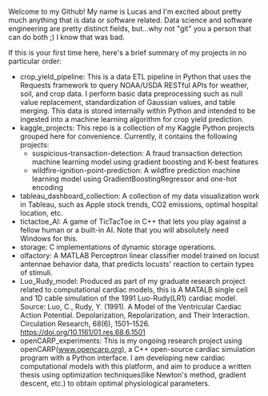 Welcome to my Github! My name is Lucas and I'm excited about pretty much anything that is data or software related. Data science and software engineering are pretty distinct fields, but...why not "git" you a person that can do both ;) I know that was bad.

If this is your first time here, here's a brief summary of my projects in no particular order:

- crop_yield_pipeline: This is a data ETL pipeline in Python that uses the Requests framework to query NOAA/USDA RESTful APIs for weather, soil, and crop data. 
I perform basic data preprocessing such as null value replacement, standardization of Gaussian values, and table merging. This data is stored internally within Python
and intended to be ingested into a machine learning algorithm for crop yield prediction.
- kaggle_projects: This repo is a collection of my Kaggle Python projects grouped here for convenience. Currently, it contains the following projects:
  - suspicious-transaction-detection: A fraud transaction detection machine learning model using gradient boosting and K-best features
  - wildfire-ignition-point-prediction: A wildfire prediction machine learning model using GradientBoostingRegressor and one-hot encoding
- tableau_dashboard_collection: A collection of my data visualization work in Tableau, such as Apple stock trends, CO2 emissions, optimal hospital location, etc.
- tictactoe_AI: A game of TicTacToe in C++ that lets you play against a fellow human or a built-in AI. Note that you will absolutely need Windows for this.
- storage: C implementations of dynamic storage operations.
- olfactory: A MATLAB Perceptron linear classifier model trained on locust antennae behavior data, that predicts locusts' reaction to certain types of stimuli.
- Luo_Rudy_model: Produced as part of my graduate research project related to computational cardiac models, this is A MATALB single cell and 1D cable simulation of the 1991 Luo-Rudy(LR1) cardiac model.
Source: Luo, C., Rudy, Y. (1991). A Model of the Ventricular Cardiac Action Potential. Depolarization, Repolarization, and Their Interaction. Circulation Research, 68(6), 1501–1526. https://doi.org/10.1161/01.res.68.6.1501
- openCARP_experiments: This is my ongoing research project using openCARP(www.opencarp.org), a C++ open-source cardiac simulation program with a Python interface. I am developing new cardiac computational models with this platform, and aim to produce a written thesis using optimization techniques(like Newton's method, gradient descent, etc.) to obtain optimal physiological parameters.
